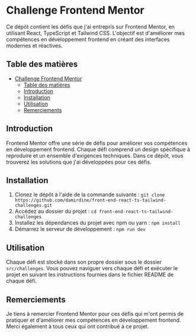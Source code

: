 # Challenge Frontend Mentor

Ce dépôt contient les défis que j'ai entrepris sur Frontend Mentor, en utilisant React, TypeScript et Tailwind CSS. L'objectif est d'améliorer mes compétences en développement frontend en créant des interfaces modernes et réactives.

## Table des matières

- [Challenge Frontend Mentor](#challenge-frontend-mentor)
  - [Table des matières](#table-des-matières)
  - [Introduction](#introduction)
  - [Installation](#installation)
  - [Utilisation](#utilisation)
  - [Remerciements](#remerciements)

## Introduction

Frontend Mentor offre une série de défis pour améliorer vos compétences en développement frontend. Chaque défi comprend un design spécifique à reproduire et un ensemble d'exigences techniques. Dans ce dépôt, vous trouverez les solutions que j'ai développées pour ces défis.

## Installation

1. Clonez le dépôt à l'aide de la commande suivante : `git clone https://github.com/damirdine/front-end-react-ts-tailwind-challenges.git`
2. Accédez au dossier du projet : `cd front-end-react-ts-tailwind-challenges`
3. Installez les dépendances du projet avec npm ou yarn : `npm install`
4. Démarrez le serveur de développement : `npm run dev`

## Utilisation

Chaque défi est stocké dans son propre dossier sous le dossier `src/challenges`. Vous pouvez naviguer vers chaque défi et exécuter le projet en suivant les instructions fournies dans le fichier README de chaque défi.

## Remerciements

Je tiens à remercier Frontend Mentor pour ces défis qui m'ont permis de pratiquer et d'améliorer mes compétences en développement frontend. Merci également à tous ceux qui ont contribué à ce projet.
